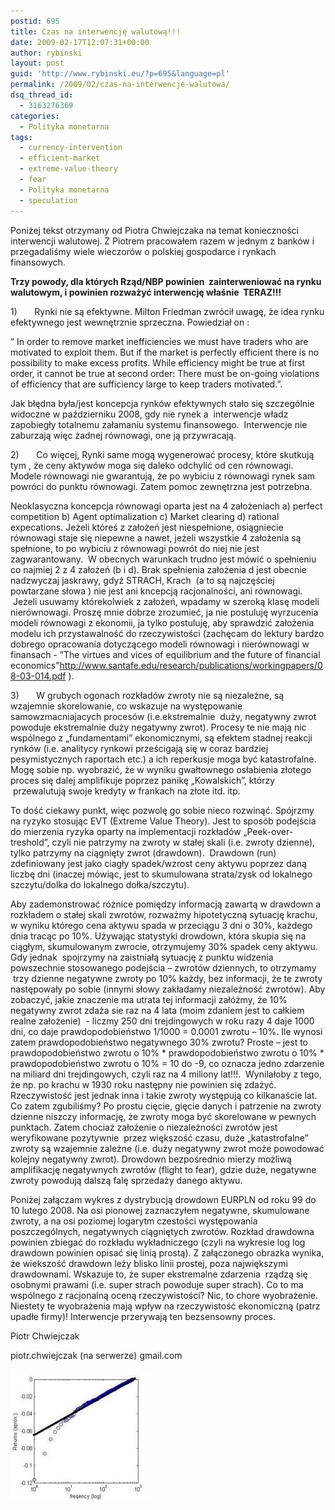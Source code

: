 ```yaml
---
postid: 695
title: Czas na interwencję walutową!!!
date: 2009-02-17T12:07:31+00:00
author: rybinski
layout: post
guid: 'http://www.rybinski.eu/?p=695&language=pl'
permalink: /2009/02/czas-na-interwencje-walutowa/
dsq_thread_id:
  - 3163276369
categories:
  - Polityka monetarna
tags:
  - currency-intervention
  - efficient-market
  - extreme-value-theory
  - fear
  - Polityka monetarna
  - speculation
---
```

Poniżej tekst otrzymany od Piotra Chwiejczaka na temat konieczności interwencji walutowej. Z Piotrem pracowałem razem w jednym z banków i przegadaliśmy wiele wieczorów o polskiej gospodarce i rynkach finansowych. 

<!--[if gte mso 9]><xml>     Normal   0         21         false   false   false      PL   X-NONE   X-NONE                                                     MicrosoftInternetExplorer4                                                   </xml><![endif]-->

<!--[if gte mso 9]><xml>                                                                                                                                                                                                                                                                                                                                                                                                                                </xml><![endif]-->

<!--[if gte mso 10]><br />

<p> <![endif]-->

**Trzy powody, dla których Rząd/NBP powinien  zainterweniować na rynku walutowym, i powinien rozważyć interwencję właśnie  TERAZ!!!**

1)       Rynki nie są efektywne. Milton Friedman zwrócił uwagę, że idea rynku efektywnego jest wewnętrznie sprzeczna. Powiedział on :

” In order to remove market inefficiencies we must have traders who are motivated to exploit them. But if the market is perfectly efficient there is no possibility to make excess profits. While efficiency might be true at first order, it cannot be true at second order: There must be on-going violations of efficiency that are sufficiency large to keep traders motivated.”.

Jak błędna była/jest koncepcja rynków efektywnych stało się szczególnie widoczne w październiku 2008, gdy nie rynek a  interwencje władz zapobiegły totalnemu załamaniu systemu finansowego.  Interwencje nie zaburzają więc żadnej równowagi, one ją przywracają.

<!--more-->2)       Co więcej, Rynki same mogą wygenerować procesy, które skutkują tym , że ceny aktywów moga się daleko odchylić od cen równowagi.  Modele równowagi nie gwarantują, że po wybiciu z równowagi rynek sam powróci do punktu równowagi. Zatem pomoc zewnętrzna jest potrzebna.

Neoklasyczna koncepcja równowagi oparta jest na 4 założeniach a) perfect competition b) Agent optimalization c) Market clearing d) rational expecations. Jeżeli któreś z założeń jest niespełnione, osiągniecie równowagi staje się niepewne a nawet, jeżeli wszystkie 4 założenia są spełnione, to po wybiciu z równowagi powrót do niej nie jest zagwarantowany.  W obecnych warunkach trudno jest mówić o spełnieniu co najmiej 2 z 4 założeń (b i d). Brak spełnienia założenia d jest obecnie nadzwyczaj jaskrawy, gdyż STRACH, Krach  (a to są najczęściej powtarzane słowa ) nie jest ani kncepcją racjonalności, ani równowagi.  Jeżeli usuwamy którekolwiek z założeń, wpadamy w szeroką klasę modeli nierównowagi. Proszę mnie dobrze zrozumieć, ja nie postuluję wyrzucenia modeli równowagi z ekonomii, ja tylko postuluję, aby sprawdzić założenia modelu ich przystawalność do rzeczywistości (zachęcam do lektury bardzo dobrego opracowania dotyczącego modeli równowagi i nierównowagi w finansach - ”The virtues and vices of equilibrium and the future of financial economics”<http://www.santafe.edu/research/publications/workingpapers/08-03-014.pdf> ).

3)       W grubych ogonach rozkładów zwroty nie są niezależne, są wzajemnie skorelowanie, co wskazuje na występowanie samowzmacniajacych procesów (i.e.ekstremalnie  duży, negatywny zwrot powoduje ekstremalnie duży negatywny zwrot). Procesy te nie mają nic wspólnego z „fundamentami” ekonomicznymi, są efektem stadnej reakcji rynków (i.e. analitycy rynkowi prześcigają się w coraz bardziej pesymistycznych raportach etc.) a ich reperkusje moga być katastrofalne. Mogę sobie np. wyobrazić, że w wyniku gwałtownego osłabienia złotego proces się dalej amplifikuje poprzez panikę „Kowalskich”, którzy  przewalutują swoje kredyty w frankach na złote itd. itp.

To dość ciekawy punkt, więc pozwolę go sobie nieco rozwinąć. Spójrzmy na ryzyko stosując EVT (Extreme Value Theory). Jest to sposób podejścia do mierzenia ryzyka oparty na implementacji rozkładów „Peek-over-treshold”, czyli nie patrzymy na zwroty w stałej skali (i.e. zwroty dzienne), tylko patrzymy na ciągnięty zwrot (drawdown).  Drawdown (run) zdefiniowany jest jako ciagły spadek/wzrost ceny aktywu poprzez daną liczbę dni (inaczej mówiąc, jest to skumulowana strata/zysk od lokalnego szczytu/dolka do lokalnego dołka/szczytu).

Aby zademonstrować różnice pomiędzy informacją zawartą w drawdown a rozkładem o stałej skali zwrotów, rozważmy hipotetyczną sytuację krachu, w wyniku którego cena aktywu spada w przeciągu 3 dni o 30%, każdego dnia tracąc po 10%. Używając statystyki drowdown, która skupia się na ciągłym, skumulowanym zwrocie, otrzymujemy 30% spadek ceny aktywu. Gdy jednak  spojrzymy na zaistniałą sytuację z punktu widzenia powszechnie stosowanego podejścia – zwrotów dziennych, to otrzymamy  trzy dzienne negatywne zwroty po 10% każdy, bez informacji, że te zwroty następowały po sobie (innymi słowy zakładamy niezależność zwrotów). Aby zobaczyć, jakie znaczenie ma utrata tej informacji załóżmy, że 10% negatywny zwrot zdaża sie raz na 4 lata (moim zdaniem jest to całkiem realne założenie)  - liczmy 250 dni trejdingowych w roku razy 4 daje 1000 dni, co daje prawdopodobieństwo 1/1000 = 0.0001 zwrotu – 10%. Ile wynosi zatem prawdopodobieństwo negatywnego 30% zwrotu? Proste – jest to prawdopodobieństwo zwrotu o 10% \* prawdopodobieństwo zwrotu o 10% \* prawdopodobieństwo zwrotu o 10% = 10 do -9, co oznacza jedno zdarzenie na miliard dni trejdingowych, czyli raz na 4 miliony lat!!!.  Wynilałoby z tego, że np. po krachu w 1930 roku następny nie powinien się zdażyć. Rzeczywistość jest jednak inna i takie zwroty występują co kilkanaście lat. Co zatem zgubiliśmy? Po prostu cięcie, gięcie danych i patrzenie na zwroty dzienne niszczy informację, że zwroty moga być skorelowane w pewnych punktach. Zatem chociaż założenie o niezależności zwrotów jest weryfikowane pozytywnie  przez większość czasu, duże „katastrofalne” zwroty są wzajemnie zależne (i.e. duży negatywny zwrot może powodować kolejny negatywny zwrot). Drowdown bezpośrednio mierzy możliwą amplifikację negatywnych zwrotów (flight to fear), gdzie duże, negatywne zwroty powodują dalszą falę sprzedaży danego aktywu.

Poniżej załączam wykres z dystrybucją drowdown EURPLN od roku 99 do 10 lutego 2008. Na osi pionowej zaznaczyłem negatywne, skumulowane zwroty, a na osi poziomej logarytm czestości występowania poszczególnych, negatywnych ciągniętych zwrotów. Rozkład drawdowna powinien zbiegać do rozkładu wykładniczego (czyli na wykresie log log drawdown powinien opisać się linią prostą). Z załączonego obrazka wynika, że wiekszość drawdown leży blisko linii prostej, poza największymi drawdownami. Wskazuje to, że super ekstremalne zdarzenia  rządzą się osobnymi prawami (i.e. super strach powoduje super strach). Co to ma wspólnego z racjonalną oceną rzeczywistości? Nic, to chore wyobrażenie. Niestety te wyobrażenia mają wpływ na rzeczywistość ekonomiczną (patrz upadłe firmy)! Interwencje przerywają ten bezsensowny proces.

Piotr Chwiejczak

piotr.chwiejczak (na serwerze) gmail.com 

[![eurpln3.jpg](/uploads/eurpln3.thumbnail.jpg)](/uploads/eurpln3.jpg "eurpln3.jpg")
